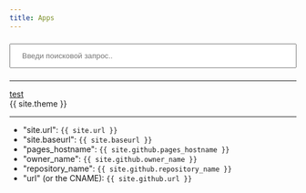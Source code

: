 ```yaml
---
title: Apps
---
```

<div markdown="0">
<input type="text" id="search-input" placeholder="Введи поисковой запрос.." style="width: 100%; padding: 12px 20px; margin: 8px 0; box-sizing: border-box;">

<ul id="results-container"></ul>

<script src="{{ 'simple-jekyll-search.js' | relative_url }}"></script>

<script>
  window.simpleJekyllSearch = new SimpleJekyllSearch({
	searchInput: document.getElementById('search-input'),
	resultsContainer: document.getElementById('results-container'),
	json: '{{ "apps.json" | relative_url }}',
	searchResultTemplate: '<li><a href="{url}" target="_blank">{name}</a></li>',
	noResultsText: 'No results found',
	limit: 20,
	fuzzy: false,
	exclude: ['Welcome']
  })
</script>


<script>
function setInput () {
var query = decodeURIComponent(window.location.search.substring(1)).split("&")[0];
var key = query.split("=")[0];
var val = query.split("=")[1];
var field = document.getElementById('search-input');
	if (key == "q" && val.length > 0) {
		field.value = val;
		const event = new Event('input');
		field.dispatchEvent(event);
	} else {
		document.querySelector('#search-input').focus();
	}
return false;
}
setTimeout(setInput, 500);
</script>


<hr>
<a href="./?q=test">test</a>
<br>

<div>
{{ site.theme }}
</div>
</div>


---

- "site.url": `{{ site.url }}`
- "site.baseurl": `{{ site.baseurl }}`
- "pages_hostname": `{{ site.github.pages_hostname }}`
- "owner_name": `{{ site.github.owner_name }}`
- "repository_name": `{{ site.github.repository_name }}`
- "url" (or the CNAME): `{{ site.github.url }}`


